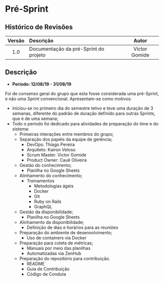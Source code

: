 # Pré-Sprint

## Histórico de Revisões

|Versão|Descrição|Autor|
|:----:|:--------|:---:|
|1.0|Documentação da pré-Sprint do projeto|Victor Gomide|

## Descrição

* **Período: 12/08/19 - 31/08/19**

Foi de consenso geral do grupo que esta fosse considerada uma pré-Sprint, e não uma Sprint convencional. Apresentam-se como motivos:

* Iniciou-se no primeiro dia do semestre letivo e teve uma duração de 3 semanas, diferente do padrão de duração definido para outras Sprints, que é de uma semana;
* Todo o período foi dedicado para atividades de preparação do time e do sistema: 
    - Primeiras interações entre membros do grupo;
    - Separação dos papéis da equipe de gerência;
        * DevOps: Thiago Pereira
        * Arquiteto: Kairon Veloso
        * Scrum Master: Victor Gomide
        * Product Owner: Cauê Oliveira
    - Gestão do conhecimento;
        * Planilha no Google Sheets
    - Alinhamento do conhecimento;
        * Treinamentos
            - Metodologias ágeis
            - Docker
            - Git
            - Ruby on Rails
            - GraphQL
    - Gestão da disponibilidade;
        * Planilha no Google Sheets
    - Alinhamento da disponibilidade;
        * Definição de dias e horários para as reuniões
    - Preparação do ambiente de desenvolvimento;
        * Uso de containers via Docker
    - Preparação para coleta de métricas;
        * Manuais por meio das planilhas
        * Automatizadas via ZenHub
    - Preparação do repositório para contribuição.
        * README
        * Guia de Contribuição
        * Código de Conduta